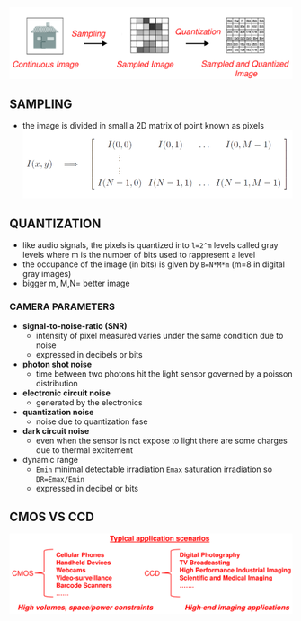 ![](../assets/Pasted%20image%2020231004100201.png)

## SAMPLING
- the image is divided in small a 2D matrix of point known as pixels
![](../assets/Pasted%20image%2020231004100324.png)

## QUANTIZATION
- like audio signals, the pixels is quantized into `l=2^m` levels called gray levels where m is the number of bits used to rappresent a level
- the occupance of the image (in bits) is given by `B=N*M*m` (m=8 in digital gray images)
- bigger m, M,N= better image
### CAMERA PARAMETERS
- **signal-to-noise-ratio (SNR)**
	- intensity of pixel measured varies under the same condition due to noise
	- expressed in decibels or bits 
-  **photon shot noise**
	- time between two photons hit the light sensor governed by a poisson distribution
- **electronic circuit noise** 
	- generated  by the electronics
- **quantization noise**
	- noise due to quantization fase
- **dark circuit noise**
	- even when the sensor is not expose to light there are some charges due to thermal excitement
- dynamic range
	- `Emin` minimal detectable irradiation `Emax` saturation irradiation so `DR=Emax/Emin`
	- expressed in decibel or bits
## CMOS VS CCD
![](../assets/Pasted%20image%2020231004102609.png)
